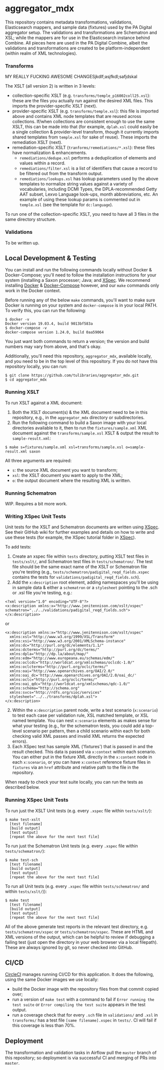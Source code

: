 # aggregator_mdx
This repository contains metadata transformations, validations, Elasticsearch mappers, and sample data (fixtures) used by the PA Digital aggregator setup. The validations and transformations are Schematron and XSL; while the mappers are for use in the Elasticsearch instance behind Combine. All pieces here are used in the PA Digital Combine, albeit the validations and transformations are created to be platform-independent (within realm of XML technologies).

### Transforms

MY REALLY FUCKING AWESOME CHANGESjkdlf;asjfkdl;safjdskal

The XSLT (all version 2) is written in 3 levels:

- collection-specific XSLT (e.g. `transforms/temple_p16002coll25.xsl`): these are the files you actually run against the desired XML files. This imports the provider-specific XSLT (next).
- provider-specific XSLT (e.g. `transforms/temple.xsl`): this file is imported above and contains XML node templates that are reused across collections. If/when collections are consistent enough to use the same XSLT, this can be made into that (for example, `dplah.xsl` could easily be a single collection & provider-level transform, though it currently imports shared templates from `temple.xsl` for sake of reuse). These imports the remediation XSLT (next).
- remediation-specific XSLT (`tranforms/remediations/*.xsl`): these files have normalization & enhancements.
  - `remediations/dedupe.xsl` performs a deduplication of elements and values within a record.
  - `remediations/filter.xsl` is a list of identifiers that cause a record to be filtered out from the transform output.
  - `remediations/lookups.xsl` has lookup parameters used by the above templates to normalize string values against a variety of vocabularies, including DCMI Types, the DPLA-recommended Getty AAT subset, Lexvo Language look-ups, month abbreviations, etc. An example of using these lookup params is commented out in `temple.xsl` (see the template for `dc:language`).

To run one of the collection-specific XSLT, you need to have all 3 files in the same directory structure.

### Validations

To be written up.

## Local Development & Testing

You can install and run the following commands locally without Docker & Docker-Compose; you'll need to follow the installation instructions for your system (installing a Saxon processer; Java; and [XSpec](https://github.com/xspec/xspec/wiki/Installation-on-Mac-and-Linux#requirements). We recommend installing [Docker](https://docs.docker.com/v17.09/engine/installation/) & [Docker-Compose](https://docs.docker.com/compose/install/) however, and our `make` commands only work in the Docker context.

Before running any of the below `make` commands, you'll want to make sure Docker is running on your system and `docker-compose` is in your local PATH. To verify this, you can run the following:

```
$ docker -v
Docker version 19.03.4, build 9013bf583a
$ docker-compose -v
docker-compose version 1.24.0, build 0aa59064
```
You just want both commands to return a version; the version and build numbers may vary from above, and that's okay.

Additionally, you'll need this repository, `aggregator_mdx`, available locally, and you need to be in the top level of this repository. If you do not have this repository locally, you can run:

```
$ git clone https://github.com/tulibraries/aggregator_mdx.git
$ cd aggregator_mdx
```

### Running XSLT

To run XSLT against a XML document:
1. Both the XSLT document(s) & the XML document need to be in this repository, e.g., in the `aggregator_mdx` directory or subdirectories.
2. Run the following command to build a Saxon image with your local directories available to it, then to run the `fixtures/sample.xml` XML document against the `transforms/sample.xsl` XSLT & output the result to `sample-result.xml`:

```
$ make s=fixtures/sample.xml xsl=transforms/sample.xsl o=sample-result.xml saxon
```

All three arguments are required:
- `s`: the source XML document you want to transform;
- `xsl`: the XSLT document you want to apply to the XML;
- `o`: the output document where the resulting XML is written.

### Running Schematron

WIP. Requires a bit more work.

### Writing XSpec Unit Tests

Unit tests for the XSLT and Schematron documents are written using [XSpec](https://github.com/xspec/xspec). See their GitHub wiki for further examples and details on how to write and use these tests (for example, the XSpec tutorial folder in [XSpec](https://github.com/xspec/xspec)).

To add tests:
1. Create an xspec file within `tests` directory, putting XSLT test files in `tests/xslt/`, and Schematron test files in `tests/schematron/`. The test file should be the same exact name of the XSLT or Schematron file you're testing (e.g., `tests/schematron/padigital_reqd_fields.xspec` contains the tests for `validations/padigital_reqd_fields.sch`).
2. Add the `x:description` root element, adding namespaces you'll be using in sample data & either a `schematron` or a `stylesheet` pointing to the .sch or .xsl file you're testing, e.g.:
  ```
  <?xml version="1.0" encoding="UTF-8"?>
  <x:description xmlns:x="http://www.jenitennison.com/xslt/xspec"
  schematron="../../validations/padigital_reqd_fields.sch">
  </x:description>
  ```
  or
  ```
  <x:description xmlns:x="http://www.jenitennison.com/xslt/xspec"
    xmlns:xsl="http://www.w3.org/1999/XSL/Transform"
    xmlns:xsi="http://www.w3.org/2001/XMLSchema-instance"
    xmlns:dc="http://purl.org/dc/elements/1.1/"
    xmlns:dcterms="http://purl.org/dc/terms/"
    xmlns:dpla="http://dp.la/about/map/"
    xmlns:edm="http://www.europeana.eu/schemas/edm/"
    xmlns:oclcdc="http://worldcat.org/xmlschemas/oclcdc-1.0/"
    xmlns:oclcterms="http://purl.org/oclc/terms/"
    xmlns:oai="http://www.openarchives.org/OAI/2.0/"
    xmlns:oai_dc='http://www.openarchives.org/OAI/2.0/oai_dc/'
    xmlns:oclc="http://purl.org/oclc/terms/"
    xmlns:oai_qdc="http://worldcat.org/xmlschemas/qdc-1.0/"
    xmlns:schema="http://schema.org"
    xmlns:svcs="http://rdfs.org/sioc/services"
    stylesheet="../../transforms/dplah.xsl">
  </x:description>
  ```
2. Within the `x:description` parent node, write a test scenario (`x:scenario`) to test each case per validation rule, XSL matched template, or XSL named template. You can nest `x:scenario` elements as makes sense for what your testing (e.g., for the schematron tests, you could add a top-level scenario per pattern, then a child scenario within each for both checking valid XML passes and invalid XML returns the expected errors).
3. Each XSpec test has sample XML ('fixtures') that is passed in and the result checked. This data is passed via `x:context` within each scenario. You can either put in the fixture XML directly in the `x:content` node in each `x:scenario`, or you can have `x:context` reference fixture files in `fixtures` via an `href` attribute and relative path to the file in the repository.

When ready to check your test suite locally, you can run the tests as described below.

### Running XSpec Unit Tests

To run just the XSLT Unit tests (e.g. every `.xspec` file within `tests/xslt/`):

```
$ make test-xslt
  [test filename]
  [build output]
  [test output]
  [repeat the above for the next test file]
```

To run just the Schematron Unit tests (e.g. every `.xspec` file within `tests/schematron/`):

```
$ make test-sch
  [test filename]
  [build output]
  [test output]
  [repeat the above for the next test file]
```

To run all Unit tests (e.g. every `.xspec` file within `tests/schematron/` and within `tests/xslt/`)):

```
$ make test
  [test filename]
  [build output]
  [test output]
  [repeat the above for the next test file]
```

All of the above generate test reports in the relevant test directory, e.g. `tests/schematron/xspec` or `tests/schematron/xspec`. These are HTML and XML versions of the output, which can be helpful to review if debugging a failing test (just open the directory in your web browser via a local filepath). These are always ignored by git, so never checked into GitHub.

## CI/CD

[CircleCI](https://circleci.com/gh/tulibraries/aggregator_mdx) manages running CI/CD for this application. It does the following, using the same Docker images we use locally:
- build the Docker image with the repository files from that commit copied over;
- run a version of `make test` with a command to fail if `Error running the test suite` or `Error compiling the test suite` appears in the test output.
- run a coverage check that for every `.sch` file in `validations/` and `.xsl` in `transforms/` has a test file `[same filename].xspec` in `tests/`. CI will fail if this coverage is less than 70%.

## Deployment

The transformation and validation tasks in Airflow pull the `master` branch of this repository; so deployment is via successful CI and merging of PRs into `master`.
